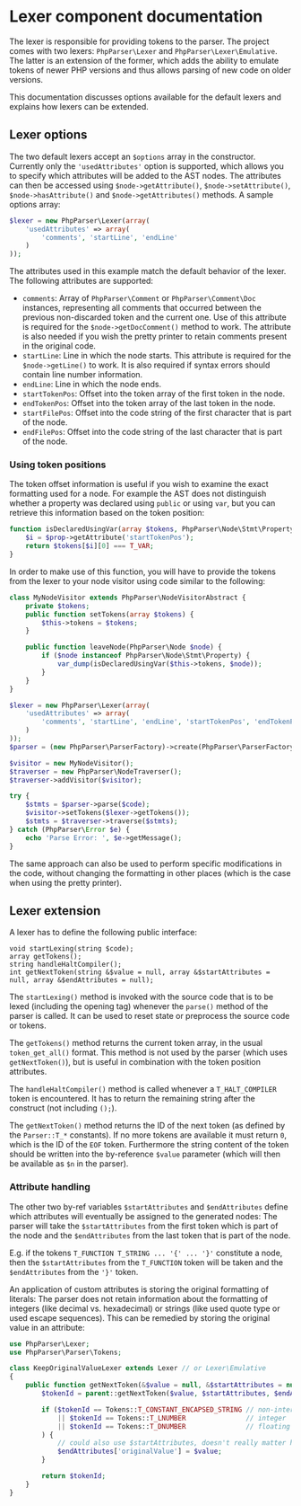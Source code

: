 Lexer component documentation
=============================

The lexer is responsible for providing tokens to the parser. The project comes with two lexers: `PhpParser\Lexer` and
`PhpParser\Lexer\Emulative`. The latter is an extension of the former, which adds the ability to emulate tokens of
newer PHP versions and thus allows parsing of new code on older versions.

This documentation discusses options available for the default lexers and explains how lexers can be extended.

Lexer options
-------------

The two default lexers accept an `$options` array in the constructor. Currently only the `'usedAttributes'` option is
supported, which allows you to specify which attributes will be added to the AST nodes. The attributes can then be
accessed using `$node->getAttribute()`, `$node->setAttribute()`, `$node->hasAttribute()` and `$node->getAttributes()`
methods. A sample options array:

```php
$lexer = new PhpParser\Lexer(array(
    'usedAttributes' => array(
        'comments', 'startLine', 'endLine'
    )
));
```

The attributes used in this example match the default behavior of the lexer. The following attributes are supported:

 * `comments`: Array of `PhpParser\Comment` or `PhpParser\Comment\Doc` instances, representing all comments that occurred
   between the previous non-discarded token and the current one. Use of this attribute is required for the
   `$node->getDocComment()` method to work. The attribute is also needed if you wish the pretty printer to retain
   comments present in the original code.
 * `startLine`: Line in which the node starts. This attribute is required for the `$node->getLine()` to work. It is also
   required if syntax errors should contain line number information.
 * `endLine`: Line in which the node ends.
 * `startTokenPos`: Offset into the token array of the first token in the node.
 * `endTokenPos`: Offset into the token array of the last token in the node.
 * `startFilePos`: Offset into the code string of the first character that is part of the node.
 * `endFilePos`: Offset into the code string of the last character that is part of the node.

### Using token positions

The token offset information is useful if you wish to examine the exact formatting used for a node. For example the AST
does not distinguish whether a property was declared using `public` or using `var`, but you can retrieve this
information based on the token position:

```php
function isDeclaredUsingVar(array $tokens, PhpParser\Node\Stmt\Property $prop) {
    $i = $prop->getAttribute('startTokenPos');
    return $tokens[$i][0] === T_VAR;
}
```

In order to make use of this function, you will have to provide the tokens from the lexer to your node visitor using
code similar to the following:

```php
class MyNodeVisitor extends PhpParser\NodeVisitorAbstract {
    private $tokens;
    public function setTokens(array $tokens) {
        $this->tokens = $tokens;
    }

    public function leaveNode(PhpParser\Node $node) {
        if ($node instanceof PhpParser\Node\Stmt\Property) {
            var_dump(isDeclaredUsingVar($this->tokens, $node));
        }
    }
}

$lexer = new PhpParser\Lexer(array(
    'usedAttributes' => array(
        'comments', 'startLine', 'endLine', 'startTokenPos', 'endTokenPos'
    )
));
$parser = (new PhpParser\ParserFactory)->create(PhpParser\ParserFactory::PREFER_PHP7, $lexer);

$visitor = new MyNodeVisitor();
$traverser = new PhpParser\NodeTraverser();
$traverser->addVisitor($visitor);

try {
    $stmts = $parser->parse($code);
    $visitor->setTokens($lexer->getTokens());
    $stmts = $traverser->traverse($stmts);
} catch (PhpParser\Error $e) {
    echo 'Parse Error: ', $e->getMessage();
}
```

The same approach can also be used to perform specific modifications in the code, without changing the formatting in
other places (which is the case when using the pretty printer).

Lexer extension
---------------

A lexer has to define the following public interface:

    void startLexing(string $code);
    array getTokens();
    string handleHaltCompiler();
    int getNextToken(string &$value = null, array &$startAttributes = null, array &$endAttributes = null);

The `startLexing()` method is invoked with the source code that is to be lexed (including the opening tag) whenever the
`parse()` method of the parser is called. It can be used to reset state or preprocess the source code or tokens.

The `getTokens()` method returns the current token array, in the usual `token_get_all()` format. This method is not
used by the parser (which uses `getNextToken()`), but is useful in combination with the token position attributes.

The `handleHaltCompiler()` method is called whenever a `T_HALT_COMPILER` token is encountered. It has to return the
remaining string after the construct (not including `();`).

The `getNextToken()` method returns the ID of the next token (as defined by the `Parser::T_*` constants). If no more
tokens are available it must return `0`, which is the ID of the `EOF` token. Furthermore the string content of the
token should be written into the by-reference `$value` parameter (which will then be available as `$n` in the parser).

### Attribute handling

The other two by-ref variables `$startAttributes` and `$endAttributes` define which attributes will eventually be
assigned to the generated nodes: The parser will take the `$startAttributes` from the first token which is part of the
node and the `$endAttributes` from the last token that is part of the node.

E.g. if the tokens `T_FUNCTION T_STRING ... '{' ... '}'` constitute a node, then the `$startAttributes` from the
`T_FUNCTION` token will be taken and the `$endAttributes` from the `'}'` token.

An application of custom attributes is storing the original formatting of literals: The parser does not retain
information about the formatting of integers (like decimal vs. hexadecimal) or strings (like used quote type or used
escape sequences). This can be remedied by storing the original value in an attribute:

```php
use PhpParser\Lexer;
use PhpParser\Parser\Tokens;

class KeepOriginalValueLexer extends Lexer // or Lexer\Emulative
{
    public function getNextToken(&$value = null, &$startAttributes = null, &$endAttributes = null) {
        $tokenId = parent::getNextToken($value, $startAttributes, $endAttributes);

        if ($tokenId == Tokens::T_CONSTANT_ENCAPSED_STRING // non-interpolated string
            || $tokenId == Tokens::T_LNUMBER               // integer
            || $tokenId == Tokens::T_DNUMBER               // floating point number
        ) {
            // could also use $startAttributes, doesn't really matter here
            $endAttributes['originalValue'] = $value;
        }

        return $tokenId;
    }
}
```
